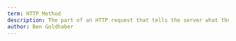 ```yaml
---
term: HTTP Method
description: The part of an HTTP request that tells the server what the client wants to do.
author: Ben Goldhaber
---
```


